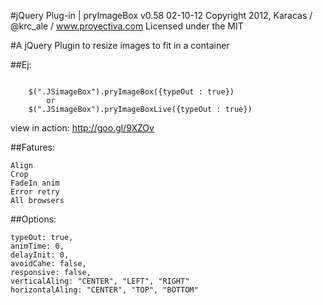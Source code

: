 #jQuery Plug-in | pryImageBox v0.58
02-10-12
Copyright 2012, Karacas / @krc_ale / www.proyectiva.com
Licensed under the MIT

#A jQuery Plugin to resize images to fit in a container

##Ej:
```

	$(".JSimageBox").pryImageBox({typeOut : true})
		or
	$(".JSimageBox").pryImageBoxLive({typeOut : true})

```
view in action:	http://goo.gl/9XZOv

##Fatures:
```
Align
Crop
FadeIn anim
Error retry
All browsers
```

##Options:
```
typeOut: true,
animTime: 0,
delayInit: 0,
avoidCahe: false,
responsive: false,
verticalAling: "CENTER", "LEFT", "RIGHT"
horizontalAling: "CENTER", "TOP", "BOTTOM"
```

